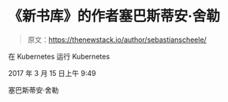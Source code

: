 # 《新书库》的作者塞巴斯蒂安·舍勒

> 原文：<https://thenewstack.io/author/sebastianscheele/>

在 Kubernetes 运行 Kubernetes

2017 年 3 月 15 日上午 9:49

塞巴斯蒂安·舍勒